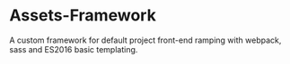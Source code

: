 # Assets-Framework
A custom framework for default project front-end ramping with webpack, sass and ES2016 basic templating.

